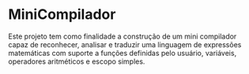# MiniCompilador

Este projeto tem como finalidade a construção de um mini compilador capaz de reconhecer, analisar e traduzir uma linguagem de expressões matemáticas com suporte a funções definidas pelo usuário, variáveis, operadores aritméticos e escopo simples.
